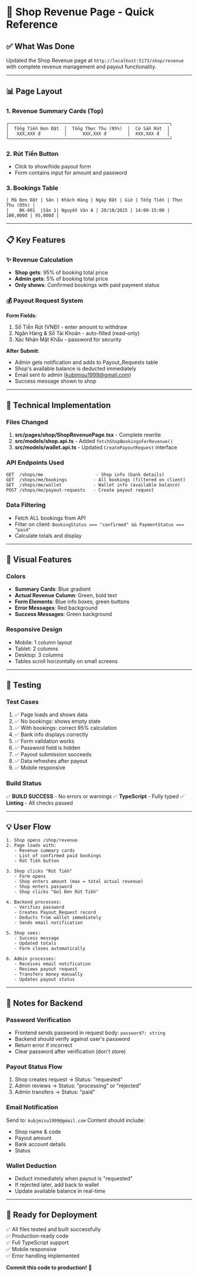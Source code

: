 # 🎯 Shop Revenue Page - Quick Reference

## ✅ What Was Done

Updated the Shop Revenue page at `http://localhost:5173/shop/revenue` with complete revenue management and payout functionality.

---

## 📊 Page Layout

### 1. **Revenue Summary Cards** (Top)
```
┌─────────────────────────────────────────────────────────────┐
│  Tổng Tiền Đơn Đặt  │  Tổng Thực Thu (95%)  │  Có Sẵn Rút  │
│   XXX,XXX đ         │      XXX,XXX đ        │  XXX,XXX đ   │
└─────────────────────────────────────────────────────────────┘
```

### 2. **Rút Tiền Button**
- Click to show/hide payout form
- Form contains input for amount and password

### 3. **Bookings Table**
```
| Mã Đơn Đặt | Sân | Khách Hàng | Ngày Đặt | Giờ | Tổng Tiền | Thực Thu (95%) |
|    BK-001  |Sân 1| Nguyễn Văn A | 20/10/2025 | 14:00-15:00 | 100,000đ | 95,000đ |
```

---

## 📋 Key Features

### ✨ Revenue Calculation
- **Shop gets**: 95% of booking total price
- **Admin gets**: 5% of booking total price
- **Only shows**: Confirmed bookings with paid payment status

### 💰 Payout Request System
**Form Fields**:
1. Số Tiền Rút (VNĐ) - enter amount to withdraw
2. Ngân Hàng & Số Tài Khoản - auto-filled (read-only)
3. Xác Nhận Mật Khẩu - password for security

**After Submit**:
- Admin gets notification and adds to Payout_Requests table
- Shop's available balance is deducted immediately
- Email sent to admin (kubjmisu1999@gmail.com)
- Success message shown to shop

---

## 🔧 Technical Implementation

### Files Changed
1. **src/pages/shop/ShopRevenuePage.tsx** - Complete rewrite
2. **src/models/shop.api.ts** - Added `fetchShopBookingsForRevenue()`
3. **src/models/wallet.api.ts** - Updated `CreatePayoutRequest` interface

### API Endpoints Used
```
GET  /shops/me                    - Shop info (bank details)
GET  /shops/me/bookings          - All bookings (filtered on client)
GET  /shops/me/wallet            - Wallet info (available balance)
POST /shops/me/payout-requests   - Create payout request
```

### Data Filtering
- Fetch ALL bookings from API
- Filter on client: `BookingStatus === "confirmed" && PaymentStatus === "paid"`
- Calculate totals and display

---

## 🎨 Visual Features

### Colors
- **Summary Cards**: Blue gradient
- **Actual Revenue Column**: Green, bold text
- **Form Elements**: Blue info boxes, green buttons
- **Error Messages**: Red background
- **Success Messages**: Green background

### Responsive Design
- Mobile: 1 column layout
- Tablet: 2 columns
- Desktop: 3 columns
- Tables scroll horizontally on small screens

---

## 🧪 Testing

### Test Cases
1. ✅ Page loads and shows data
2. ✅ No bookings: shows empty state
3. ✅ With bookings: correct 95% calculation
4. ✅ Bank info displays correctly
5. ✅ Form validation works
6. ✅ Password field is hidden
7. ✅ Payout submission succeeds
8. ✅ Data refreshes after payout
9. ✅ Mobile responsive

### Build Status
✅ **BUILD SUCCESS** - No errors or warnings
✅ **TypeScript** - Fully typed
✅ **Linting** - All checks passed

---

## 💡 User Flow

```
1. Shop opens /shop/revenue
2. Page loads with:
   - Revenue summary cards
   - List of confirmed paid bookings
   - Rút Tiền button

3. Shop clicks "Rút Tiền"
   - Form opens
   - Shop enters amount (max = total actual revenue)
   - Shop enters password
   - Shop clicks "Gửi Đơn Rút Tiền"

4. Backend processes:
   - Verifies password
   - Creates Payout_Request record
   - Deducts from wallet immediately
   - Sends email notification

5. Shop sees:
   - Success message
   - Updated totals
   - Form closes automatically

6. Admin processes:
   - Receives email notification
   - Reviews payout request
   - Transfers money manually
   - Updates payout status
```

---

## 📝 Notes for Backend

### Password Verification
- Frontend sends password in request body: `password?: string`
- Backend should verify against user's password
- Return error if incorrect
- Clear password after verification (don't store)

### Payout Status Flow
1. Shop creates request → Status: "requested"
2. Admin reviews → Status: "processing" or "rejected"
3. Admin transfers → Status: "paid"

### Email Notification
Send to: `kubjmisu1999@gmail.com`
Content should include:
- Shop name & code
- Payout amount
- Bank account details
- Status

### Wallet Deduction
- Deduct immediately when payout is "requested"
- If rejected later, add back to wallet
- Update available balance in real-time

---

## 🚀 Ready for Deployment

✅ All files tested and built successfully  
✅ Production-ready code  
✅ Full TypeScript support  
✅ Mobile responsive  
✅ Error handling implemented  

**Commit this code to production!** 🎉
